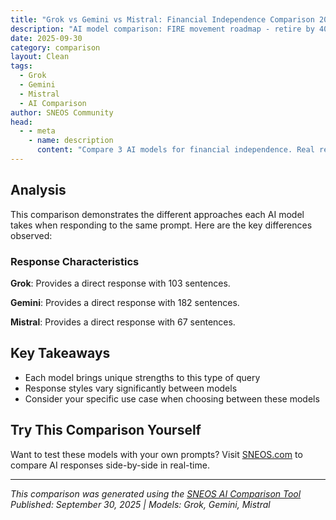 ```yaml
---
title: "Grok vs Gemini vs Mistral: Financial Independence Comparison 2025"
description: "AI model comparison: FIRE movement roadmap - retire by 40 with detailed financial plan..."
date: 2025-09-30
category: comparison
layout: Clean
tags:
  - Grok
  - Gemini
  - Mistral
  - AI Comparison
author: SNEOS Community
head:
  - - meta
    - name: description
      content: "Compare 3 AI models for financial independence. Real responses from Grok, Gemini, Mistral with detailed analysis."
---
```


<ChatComparison
  title="Grok vs Gemini vs Mistral: Financial Independence Comparison 2025"
  prompt="FIRE movement roadmap - retire by 40 with detailed financial plan"
  :responses='{
    "Grok": "The FIRE (Financial Independence, Retire Early) movement is a lifestyle and savings strategy aimed at achieving financial independence and retiring early, often by 40 or earlier. Retiring by 40 requires aggressive saving, strategic investing, and disciplined spending. Below is a detailed roadmap with a financial plan to help you achieve FIRE by 40. I\u0027ll assume you\u2019re starting in your 20s (e.g., at age 25) with 15 years to reach your goal. Adjust the numbers and timeline based on your starting age, income, and personal circumstances.\n\n---\n\n### **Key Principles of FIRE**\n1. **Save Aggressively**: Save 50-70% or more of your income.\n2. **Invest Smartly**: Grow your wealth through low-cost index funds, real estate, or other investments.\n3. **Minimize Expenses**: Live frugally by cutting unnecessary costs.\n4. **Know Your FIRE Number**: Calculate the amount you need to save to live off passive income (often using the 4% withdrawal rule).\n\n---\n\n### **Step 1: Assess Your Starting Point (Age 25)**\n- **Current Age**: 25\n- **Goal Retirement Age**: 40 (15 years to save and invest)\n- **Current Income**: Let\u2019s assume $60,000 per year after tax (adjust based on your situation)\n- **Current Savings**: Assume $10,000\n- **Current Debt**: Assume $0 (if you have debt, prioritize paying it off first)\n- **Estimated Annual Expenses in Retirement**: $40,000 (adjust based on your lifestyle and inflation)\n\n#### **Calculate Your FIRE Number**\n- The 4% withdrawal rule (a common FIRE guideline) suggests that you can withdraw 4% of your portfolio annually without depleting it.\n- FIRE Number = Annual Expenses / 0.04\n- FIRE Number = $40,000 / 0.04 = **$1,000,000**\n\n**Goal**: Save and invest $1,000,000 by age 40.\n\n---\n\n### **Step 2: Create a Budget and Maximize Savings Rate**\nTo retire by 40, you\u2019ll need to save and invest a significant portion of your income. Aim for a savings rate of 50-70%.\n\n#### **Sample Budget (Based on $60,000 Annual Income After Tax)**\n- **Annual Expenses**: $24,000 (40% of income)\n  - Housing: $9,600 ($800/month)\n  - Food: $3,600 ($300/month)\n  - Transportation: $2,400 ($200/month)\n  - Insurance/Healthcare: $2,400 ($200/month)\n  - Utilities/Internet: $1,800 ($150/month)\n  - Miscellaneous: $4,200 ($350/month)\n- **Annual Savings**: $36,000 (60% savings rate)\n\n**Note**: If your income is lower, focus on cutting expenses further or increasing income through side hustles or career growth. If your income is higher, save a larger percentage.\n\n---\n\n### **Step 3: Develop an Investment Strategy**\nThe key to reaching $1,000,000 in 15 years is to invest your savings in assets that grow over time. Historical stock market returns average 7-8% per year after inflation.\n\n#### **Investment Breakdown**\n- **Starting Savings**: $10,000\n- **Annual Savings**: $36,000\n- **Investment Return**: Assume 7% annual return compounded yearly\n- **Time Horizon**: 15 years\n\nUsing a compound interest calculator:\n- Saving $36,000/year at 7% for 15 years = **$879,000**\n- Initial $10,000 growing at 7% for 15 years = **$27,590**\n- **Total Portfolio at Age 40**: $879,000 \u002B $27,590 = **$906,590**\n\n**Gap to FIRE Number**: $1,000,000 - $906,590 = **$93,410**\n\n#### **How to Close the Gap**\n1. **Increase Income**: Earn more through promotions, career switches, or side hustles to boost savings.\n   - Example: Increasing income to $70,000/year and maintaining a 60% savings rate lets you save $42,000/year. Over 15 years at 7%, this results in $1,023,000 (including initial $10,000).\n2. **Increase Savings Rate**: Cut expenses further (e.g., save 65-70% of income).\n3. **Optimize Investments**: Consider a diversified portfolio with higher potential returns (e.g., mix of stocks, real estate, or small business investments).\n\n#### **Sample Investment Portfolio**\n- **70% Low-Cost Index Funds (e.g., S\u0026P 500 ETF like VOO or SPY)**: Low fees, broad market exposure.\n- **20% Bonds or Stable Assets**: For diversification and lower risk.\n- **10% Real Estate or Alternative Investments**: Rental properties or REITs for additional income streams.\n\n---\n\n### **Step 4: Manage Expenses and Lifestyle Inflation**\n- **Avoid Lifestyle Creep**: As your income rises, resist the urge to spend more. Redirect raises or bonuses to savings/investments.\n- **Track Spending**: Use budgeting apps like Mint or YNAB to monitor expenses.\n- **Live Below Your Means**: Consider cheaper housing, minimalist living, or DIY solutions to save money.\n\n#### **Adjust for Inflation**\n- Assume 2-3% inflation per year. In 15 years, your $40,000 annual expenses may rise to ~$54,000.\n- Adjusted FIRE Number: $54,000 / 0.04 = **$1,350,000**\n- To account for inflation, increase savings or aim for higher returns (e.g., 8%).\n\n---\n\n### **Step 5: Build Multiple Income Streams**\nRelying solely on a salary can limit your savings potential. Diversify income to accelerate FIRE:\n1. **Side Hustles**: Freelancing, tutoring, or online businesses can add $10,000-$20,000/year.\n2. **Real Estate**: Invest in rental properties for passive income.\n3. **Dividend Stocks**: Build a portfolio of dividend-paying stocks for additional income in retirement.\n\n#### **Example with Side Hustle**\n- Side Hustle Income: $15,000/year after tax\n- Save 80% of side hustle income: $12,000/year\n- Over 15 years at 7% return: **$293,000**\n- New Portfolio Total: $906,590 (from earlier) \u002B $293,000 = **$1,199,590**\n\n**Note**: This gets you closer to the adjusted FIRE number of $1,350,000.\n\n---\n\n### **Step 6: Plan for Healthcare and Emergencies**\n- **Emergency Fund**: Save 6-12 months of expenses ($20,000-$40,000) in a high-yield savings account before investing aggressively.\n- **Healthcare**: Research affordable insurance options post-retirement (e.g., ACA plans in the U.S.) or build a healthcare fund. Budget $5,000-$10,000/year for premiums or out-of-pocket costs.\n- **Taxes in Retirement**: Account for taxes on withdrawals (e.g., capital gains, dividends). Consult a financial advisor for tax-efficient strategies like Roth IRAs or 401(k) conversions.\n\n---\n\n### **Step 7: Milestones and Timeline**\nBreak down the 15-year journey into actionable milestones to stay motivated.\n\n#### **Age 25-30 (Years 1-5): Build the Foundation**\n- Save $36,000/year (total $180,000 saved).\n- Invest aggressively in index funds.\n- Build an emergency fund of $30,000.\n- Pay off any high-interest debt.\n- Expected Portfolio (with 7% return): ~$230,000 by age 30.\n\n#### **Age 30-35 (Years 6-10): Accelerate Growth**\n- Increase income to $80,000\u002B through career growth or side hustles.\n- Save $48,000/year (total $240,000 saved).\n- Explore real estate or other investments for diversification.\n- Expected Portfolio (with 7% return): ~$600,000 by age 35.\n\n#### **Age 35-40 (Years 11-15): Final Push**\n- Maintain or increase savings rate (60-70%).\n- Save $48,000/year (total $240,000 saved).\n- Fine-tune portfolio for stability as retirement approaches.\n- Expected Portfolio (with 7% return): ~$1,200,000-$1,350,000 by age 40.\n\n---\n\n### **Step 8: Post-FIRE Plan (Age 40 and Beyond)**\n- **Withdrawal Strategy**: Withdraw 4% annually ($40,000-$54,000 adjusted for inflation) from your portfolio.\n- **Diversify Income**: Use rental income, dividends, or part-time work to supplement withdrawals.\n- **Relocate if Needed**: Consider moving to a lower-cost area or country to stretch your savings.\n- **Reassess Regularly**: Monitor your portfolio and adjust withdrawals for market conditions or unexpected expenses.\n\n---\n\n### **Potential Challenges and Solutions**\n1. **Market Downturns**: A recession could impact returns. Solution: Maintain a diversified portfolio and an emergency fund.\n2. **Burnout**: High savings rates can be stressful. Solution: Balance frugality with small rewards or breaks.\n3. **Unexpected Expenses**: Medical emergencies or family obligations. Solution: Build a robust emergency fund and insurance coverage.\n4. **Income Stagnation**: If income doesn\u2019t grow, savings may fall short. Solution: Focus on skill development, networking, and side hustles.\n\n---\n\n### **Adjusted FIRE Number and Flexibility**\nIf $1,350,000 seems unattainable, consider **Lean FIRE** (minimalist lifestyle with lower expenses, e.g., $30,000/year = $750",
    "Gemini": "Okay, let\u0027s map out a potential FIRE (Financial Independence, Retire Early) roadmap targeting retirement by age 40.  This is a highly ambitious goal, so it requires a significant commitment to saving, investing, and potentially income generation.  This is a general template and needs to be customized based on your specific income, expenses, and risk tolerance.\n\n**I. Understanding the Landscape (Before Age 25 - or Current Age if Older)**\n\n*   **A.  Current Financial Assessment:**\n\n    *   **1.  Net Worth Calculation:**  Calculate your current net worth.  Assets (cash, investments, property) minus liabilities (debts).\n    *   **2.  Income \u0026 Expenses Tracking:**  Meticulously track every dollar coming in and going out for at least 3-6 months. Use budgeting software (YNAB, Mint, Personal Capital), spreadsheets, or a budgeting app.\n    *   **3.  Debt Assessment:**  List all debts (student loans, credit cards, car loans, mortgage). Include interest rates and minimum payments.\n    *   **4.  Investment Assessment:**  What investments do you have currently? What are the returns? What are the tax implications?\n\n*   **B.  Define Your \u0022Retirement\u0022 Lifestyle:**\n\n    *   **1.  Estimate Annual Expenses:**  This is *crucial*.  Estimate your desired annual spending in retirement.  Be realistic.  Consider:\n        *   Housing (mortgage, rent, property taxes, insurance, maintenance)\n        *   Food (groceries, dining out)\n        *   Transportation (car payments, insurance, gas, public transport)\n        *   Healthcare (insurance premiums, out-of-pocket costs)\n        *   Travel \u0026 Entertainment\n        *   Utilities (electricity, water, gas, internet, phone)\n        *   Personal Care (clothing, grooming)\n        *   Insurance (life, disability, umbrella)\n        *   Hobbies \u0026 Activities\n        *   Gifts \u0026 Donations\n        *   Contingency Fund (unexpected expenses)\n    *   **2.  Consider Inflation:**  Factor in inflation.  A good starting point is to use a historical average of 3% per year.  Project your future expenses in *today\u0027s dollars*.\n    *   **3.  Location, Location, Location:**  Where do you plan to live?  Cost of living varies significantly.  Consider lower-cost areas or even FIRE-friendly countries.\n\n*   **C.  Determine Your FIRE Number:**\n\n    *   **1.  The 4% Rule:**  A common guideline is the 4% rule.  This suggests you can withdraw 4% of your portfolio annually, adjusted for inflation, and have a high probability of not running out of money over a 30-year retirement.\n    *   **2.  Calculate FIRE Number:**  Multiply your estimated annual expenses by 25 (1 / 0.04 = 25).  For example, if you estimate needing $50,000 per year, your FIRE number is $1,250,000.\n    *   **3.  Other Withdrawal Rates:** The 4% rule is a starting point. It\u0027s important to use a retirement calculator or financial advisor to look at other options. Some studies show that with low interest rates and high inflation rates, you should be closer to 3%.\n    *   **4.  Social Security and Pension:** Consider what your social security and pension may be, so you can subtract that from your estimated annual expenses.\n\n*   **D.  Timeframe:**\n\n    *   How many years do you have to reach your goal?\n\n**II.  The Accumulation Phase (Ages 25-40)**\n\n*   **A.  Maximize Income:**\n\n    *   **1.  Career Development:**  Invest in your skills and knowledge to increase your earning potential.  Consider:\n        *   Further education (degrees, certifications)\n        *   Networking\n        *   Job hopping (strategically, for significant salary increases)\n        *   Negotiating salary increases\n    *   **2.  Side Hustles \u0026 Entrepreneurship:**  Explore additional income streams.  This is often critical for early retirement.  Examples:\n        *   Freelancing (writing, design, coding)\n        *   Online businesses (e-commerce, affiliate marketing, blogging)\n        *   Real estate (rental properties)\n        *   Part-time jobs\n    *   **3.  Increase Income Over Time:** Aim to increase income each year. It\u0027s more difficult to save more money the lower your income is.\n\n*   **B.  Aggressive Saving \u0026 Investing:**\n\n    *   **1.  High Savings Rate:**  Aim for a savings rate of at least 50%, and ideally 70% or higher, of your *after-tax* income.  This is the cornerstone of FIRE.\n    *   **2.  Debt Reduction:**  Prioritize paying off high-interest debt (credit cards, personal loans) as quickly as possible. Use the debt avalanche or snowball method.\n    *   **3.  Optimize Retirement Accounts:**\n        *   **401(k) / 403(b):** Contribute enough to your employer\u0027s plan to maximize any employer match. This is \u0022free money.\u0022\n        *   **IRA (Roth or Traditional):**  Contribute the maximum amount allowed each year.\n        *   **HSA (Health Savings Account):**  If eligible, contribute to an HSA.  It offers triple tax advantages (tax-deductible contributions, tax-free growth, tax-free withdrawals for qualified healthcare expenses).  You can invest the funds within the HSA.\n        *   **Backdoor Roth:** If your income exceeds the limits for contributing directly to a Roth IRA, research the backdoor Roth IRA strategy.\n    *   **4.  Taxable Brokerage Account:**  Once you\u0027ve maxed out your tax-advantaged accounts, invest in a taxable brokerage account.  This provides flexibility for early withdrawals.\n    *   **5.  Investment Strategy:**\n        *   **Diversification:**  Diversify your investments across different asset classes (stocks, bonds, real estate).\n        *   **Index Funds \u0026 ETFs:**  Consider low-cost index funds and ETFs (Exchange-Traded Funds) that track broad market indexes (e.g., S\u0026P 500, total stock market).\n        *   **Asset Allocation:**  Adjust your asset allocation based on your risk tolerance and time horizon.  A common strategy for younger investors is to have a higher allocation to stocks (80-90%) due to their higher growth potential.\n        *   **Rebalancing:**  Regularly rebalance your portfolio to maintain your desired asset allocation.\n        *   **Consider Real Estate:** Real estate can be a valuable asset but can also be illiquid.\n    *   **6.  Avoid Lifestyle Inflation:**  Resist the urge to increase your spending as your income grows.  Direct any extra income towards savings and investments.\n\n*   **C.  Minimize Expenses:**\n\n    *   **1.  Budgeting \u0026 Tracking:**  Continue tracking your expenses and look for areas to cut back.\n    *   **2.  Housing:**  This is often the biggest expense. Consider:\n        *   Downsizing\n        *   House hacking (renting out a portion of your home)\n        *   Living in a lower-cost area\n    *   **3.  Transportation:**\n        *   Drive a reliable, fuel-efficient car.\n        *   Use public transportation, bike, or walk when possible.\n    *   **4.  Food:**\n        *   Cook at home more often.\n        *   Meal plan.\n        *   Reduce eating out.\n    *   **5.  Entertainment:**\n        *   Find free or low-cost activities.\n        *   Utilize libraries and community resources.\n    *   **6.  Subscriptions \u0026 Memberships:**  Review all subscriptions and cancel those you don\u0027t use regularly.\n\n*   **D.  Contingency Planning:**\n\n    *   **1.  Emergency Fund:**  Maintain a robust emergency fund (3-6 months of living expenses) in a high-yield savings account.\n    *   **2.  Insurance:**  Ensure you have adequate health, life, disability, and property insurance.\n\n**III.  The Decumulation Phase (Age 40 and Beyond)**\n\n*   **A.  Withdrawal Strategy:**\n\n    *   **1.  Refine FIRE Number:** Re-evaluate your FIRE number closer to retirement. Consider any changes in your expenses, investment returns, or life circumstances.\n    *   **2.  Sequence of Returns Risk:**  Be aware of sequence of returns risk.  Poor investment returns in the early years of retirement can significantly impact your portfolio\u0027s longevity.\n    *   **3.  Withdrawal Order:**  Determine the optimal order for withdrawing funds from different accounts. Generally, it\u0027s best to withdraw from taxable accounts first to minimize taxes, then tax-deferred accounts (401(k), IRA), and finally Roth accounts (which offer tax-free withdrawals).\n    *   **4.  Tax Optimization:**  Work with a tax advisor to minimize taxes in retirement. Consider Roth conversions.\n    *   **5.  Dynamic Withdrawal Strategies:** Consider more sophisticated withdrawal strategies that adjust withdrawals based on market conditions.  Examples include:\n        *   Variable Percentage Withdrawal (VPW)\n        *   Guardrails approach\n    *   **6.  Part-Time Work/Consulting:** Consider doing part-time work or consulting for fun and income.\n\n*   **B.  Healthcare:**\n\n    *   **1.  Healthcare Costs:**  Healthcare is a major expense in retirement. Research options for health insurance, including:\n        *   Affordable Care Act (ACA) marketplace\n        *   Early Medicare access (if eligible)\n        *   COBRA (temporary continuation of employer-sponsored health insurance)\n        *   International health insurance (if retiring abroad)\n    *   **2.  Long-Term Care Insurance:**  Consider long-term care insurance to protect against the potentially devastating costs of long-term care.\n\n*   **C.  Ongoing Portfolio Management:**\n\n    *   **1.  Monitor Investments:**  Regularly monitor your investments and make adjustments as needed.\n    *   **2.  Rebalance Portfolio:**  Continue to rebalance your portfolio to maintain your desired asset allocation.\n    *   **3.  Stay Informed:**  Stay informed about market trends, economic conditions, and changes in tax laws.\n\n*   **D.  Lifestyle Adjustments:**\n\n    *   **1.  Flexibility:**  Be prepared to adjust your lifestyle and spending as needed.  Retirement is not a fixed state.\n    *   **2.  Purpose \u0026 Fulfillment:**  Find purpose and fulfillment in your retirement activities.  Consider volunteering, pursuing hobbies, spending time with loved ones, or starting a new business.\n    *   **3.  Staying Active and Healthy:** Make sure to prioritize activity and healthy eating to keep up quality of life.\n\n**IV. Important Considerations**\n\n*   **A.  Social Security:**  Factor in Social Security benefits, but don\u0027t rely on them solely.  Consider the impact of claiming Social Security at different ages.\n*   **B.  Taxes:**  Taxes are a significant factor in FIRE.  Consult with a tax advisor to develop a tax-efficient retirement strategy.\n*   **C.  Estate Planning:**  Create a comprehensive estate plan, including a will, trust, and powers of attorney.\n*   **D.  Inflation:**  Always consider inflation when planning for retirement.\n*   **E.  Healthcare:** Make sure to estimate healthcare costs accurately.\n*   **F.  Flexibility:**  Be prepared to adjust your plans as needed. Life is unpredictable.\n*   **G.  Mental Health:** FIRE can be a stressful endeavor. Prioritize your mental health and seek support if needed.\n*   **H.  Professional Advice:**  Consider consulting with a qualified financial advisor, tax advisor, and estate planning attorney.\n\n**Example Spreadsheet Template (Simplified):**\n\n| Category                 | Year 1 | Year 2 | Year 3 | Year 4 | Year 5 | ... | Year 15 |\n| :----------------------- | :----- | :----- | :----- | :----- | :----- | :-: | :------ |\n| **Income**               |        |        |        |        |        |     |         |\n| Salary                   |        |        |        |        |        |     |         |\n| Side Hustle Income      |        |        |        |        |        |     |         |\n| **Expenses**              |        |        |        |        |        |     |         |\n| Housing                  |        |        |        |        |        |     |         |\n| Food                     |        |        |        |        |        |     |         |\n| Transportation           |        |        |        |        |        |     |         |\n| Healthcare               |        |        |        |        |        |     |         |\n| Other Expenses           |        |        |        |        |        |     |         |\n| **Total Expenses**        |        |        |        |        |        |     |         |\n| **Savings \u0026 Investments** |        |        |        |        |        |     |         |\n| 401(k)                   |        |        |        |        |        |     |         |\n| IRA                      |        |        |        |        |        |     |         |\n| Brokerage Account        |        |        |        |        |        |     |         |\n| **Net Savings**            |        |        |        |        |        |     |         |\n| **Portfolio Value**       |        |        |        |        |        |     |         |\n| Start Balance            |        |        |        |        |        |     |         |\n| Contributions            |        |        |        |        |        |     |         |\n| Investment Growth (Est.) |        |        |        |        |        |     |         |\n| End Balance              |        |        |        |        |        |     |         |\n\n**Key Takeaways:**\n\n*   **Discipline is Paramount:**  FIRE requires unwavering discipline in saving and investing.\n*   **Flexibility is Essential:**  Be prepared to adjust your plans as needed.\n*   **Seek Expert Advice:**  Consult with qualified professionals.\n*   **Lifestyle Design:**  Think carefully about the kind of life you want to live in retirement. FIRE isn\u0027t just about money; it\u0027s about freedom and fulfillment.\n*   **Consider Part-Time work:** Part-time work can make a big difference in your retirement and make it easier to make ends meet.\n\nThis roadmap is a starting point.  You\u0027ll need to customize it to your individual circumstances. Good luck!\n",
    "Mistral": "The FIRE (Financial Independence, Retire Early) movement is a lifestyle strategy aimed at accumulating enough assets to retire earlier than traditional retirement ages. Here\u0027s a detailed roadmap and financial plan to help you retire by 40:\n\n### 1. **Assess Your Current Financial Situation**\n   - **Income:** Determine your current income and potential for future increases.\n   - **Expenses:** Track your monthly expenses to understand your spending habits.\n   - **Debt:** Evaluate your current debt (e.g., student loans, credit cards, mortgage) and create a plan to pay it off.\n   - **Savings:** Assess your current savings and investments.\n\n### 2. **Set Clear Financial Goals**\n   - **Retirement Age:** Aim for 40 years old.\n   - **Annual Expenses:** Estimate your annual expenses in retirement.\n   - **Savings Rate:** Aim for a high savings rate, typically 50% or more of your income.\n   - **Investment Returns:** Assume a conservative annual return rate (e.g., 7%).\n\n### 3. **Create a Budget**\n   - **Essential Expenses:** Housing, food, utilities, transportation.\n   - **Discretionary Expenses:** Entertainment, travel, hobbies.\n   - **Savings:** Allocate a significant portion of your income to savings and investments.\n\n### 4. **Pay Off High-Interest Debt**\n   - Prioritize paying off high-interest debt (e.g., credit cards) to free up more money for savings and investments.\n\n### 5. **Build an Emergency Fund**\n   - Aim for 3-6 months\u0027 worth of living expenses in a liquid, easily accessible account.\n\n### 6. **Maximize Retirement Accounts**\n   - **401(k) or 403(b):** Contribute up to the annual limit, especially if your employer offers a match.\n   - **IRA:** Contribute to a traditional or Roth IRA, depending on your tax situation.\n   - **HSA:** If eligible, contribute to a Health Savings Account for tax-advantaged savings.\n\n### 7. **Invest Wisely**\n   - **Diversified Portfolio:** Invest in a mix of stocks, bonds, and other assets.\n   - **Low-Cost Index Funds:** Consider low-cost index funds or ETFs for passive investing.\n   - **Real Estate:** Explore real estate investments for additional income streams.\n\n### 8. **Increase Your Income**\n   - **Career Advancement:** Seek promotions, raises, or higher-paying jobs.\n   - **Side Hustles:** Start a side business or freelance work to supplement your income.\n   - **Passive Income:** Invest in dividend stocks, rental properties, or other passive income sources.\n\n### 9. **Optimize Taxes**\n   - **Tax-Efficient Investing:** Use tax-advantaged accounts and strategies to minimize your tax burden.\n   - **Tax Loss Harvesting:** Sell losing investments to offset gains and reduce taxes.\n   - **Tax Planning:** Consult with a tax professional to optimize your tax situation.\n\n### 10. **Monitor and Adjust**\n   - **Regular Reviews:** Review your financial plan and investments regularly (e.g., quarterly or annually).\n   - **Adjust Goals:** Be flexible and adjust your goals and strategies as needed based on market conditions and personal circumstances.\n\n### 11. **Plan for Healthcare**\n   - **Health Insurance:** Ensure you have adequate health insurance coverage.\n   - **Health Savings:** Build a reserve for healthcare expenses, especially if you plan to retire before Medicare eligibility.\n\n### 12. **Consider Early Retirement Challenges**\n   - **Healthcare Costs:** Plan for higher healthcare costs before Medicare eligibility.\n   - **Social Security:** Understand the implications of early retirement on Social Security benefits.\n   - **Withdrawal Strategy:** Develop a withdrawal strategy to ensure your savings last throughout retirement.\n\n### 13. **Seek Professional Advice**\n   - **Financial Advisor:** Consider working with a financial advisor who specializes in early retirement planning.\n   - **Tax Professional:** Consult with a tax professional to optimize your tax situation.\n\n### Sample Financial Plan\n\n#### **Assumptions:**\n   - **Current Age:** 30\n   - **Annual Income:** $100,000\n   - **Annual Expenses:** $50,000\n   - **Savings Rate:** 50%\n   - **Investment Return:** 7%\n   - **Retirement Age:** 40\n\n#### **Yearly Savings:**\n   - **Annual Savings:** $50,000\n   - **Total Savings Over 10 Years:** $500,000 (without compounding)\n\n#### **Investment Growth:**\n   - **Year 1:** $50,000\n   - **Year 2:** $103,500 (50,000 \u002B 50,000 * 1.07)\n   - **Year 3:** $161,049 (103,500 \u002B 50,000 * 1.07)\n   - ...\n   - **Year 10:** $1,067,658 (assuming 7% annual return)\n\n#### **Retirement Savings Needed:**\n   - **Annual Expenses in Retirement:** $50,000\n   - **Withdrawal Rate:** 4%\n   - **Total Savings Needed:** $1,250,000 ($50,000 / 0.04)\n\n#### **Gap to Fill:**\n   - **Current Savings by Age 40:** $1,067,658\n   - **Additional Savings Needed:** $182,342\n\n#### **Strategies to Fill the Gap:**\n   - **Increase Savings Rate:** Aim for a higher savings rate.\n   - **Increase Income:** Seek additional income sources.\n   - **Investment Returns:** Aim for higher investment returns.\n   - **Reduce Expenses:** Lower annual expenses in retirement.\n\nBy following this roadmap and financial plan, you can work towards achieving financial independence and retiring by the age of 40."
  }'
  published-date="11:23"
/>

## Analysis

This comparison demonstrates the different approaches each AI model takes when responding to the same prompt. Here are the key differences observed:

### Response Characteristics

**Grok**: Provides a direct response with 103 sentences. 

**Gemini**: Provides a direct response with 182 sentences. 

**Mistral**: Provides a direct response with 67 sentences. 

## Key Takeaways

- Each model brings unique strengths to this type of query
- Response styles vary significantly between models
- Consider your specific use case when choosing between these models

## Try This Comparison Yourself

Want to test these models with your own prompts? Visit [SNEOS.com](https://sneos.com) to compare AI responses side-by-side in real-time.

---

*This comparison was generated using the [SNEOS AI Comparison Tool](https://sneos.com)*
*Published: September 30, 2025 | Models: Grok, Gemini, Mistral*
